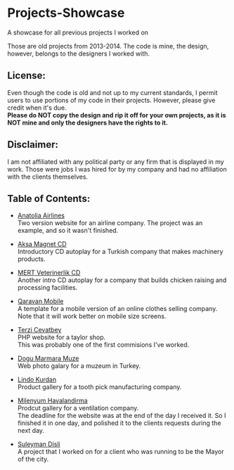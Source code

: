 # Projects-Showcase
A showcase for all previous projects I worked on

Those are old projects from 2013-2014. The code is mine, the design, however, belongs to the designers I worked with.

## License:  
Even though the code is old and not up to my current standards, I permit users to use portions of my code in their projects. However, please give credit when it's due.  
**Please do NOT copy the design and rip it off for your own projects, as it is NOT mine and only the designers have the rights to it.**

## Disclaimer:  
I am not affiliated with any political party or any firm that is displayed in my work. Those were jobs I was hired for by my company and had no affiliation with the clients themselves.


## Table of Contents:  

* [Anatolia Airlines](./Airlines)  
Two version website for an airline company. The project was an example, and so it wasn't finished.  

* [Aksa Magnet CD](./AksaMagnetCD)  
Introductory CD autoplay for a Turkish company that makes machinery products.  

* [MERT Veterinerlik CD](./MERTVeterinerlikCD)  
Another intro CD autoplay for a company that builds chicken raising and processing facilities.  

* [Qaravan Mobile](./Qaravan)  
A template for a mobile version of an online clothes selling company.  
Note that it will work better on mobile size screens.  

* [Terzi Cevatbey](./TerziCevatbey)  
PHP website for a taylor shop.  
This was probably one of the first commisions I've worked.  

* [Dogu Marmara Muze](./dogumarmaramuze.com)  
Web photo galary for a muzeum in Turkey.  

* [Lindo Kurdan](./lindokurdan.com)  
Product gallery for a tooth pick manufacturing company.  

* [Milenyum Havalandirma](./milenyumhavalandirma.com)  
Prodcut gallery for a ventilation company.  
The deadline for the website was at the end of the day I received it. So I finished it in one day, and polished it to the clients requests during the next day.  

* [Suleyman Disli](./suleymandisli.com.tr)  
A project that I worked on for a client who was running to be the Mayor of the city.  
